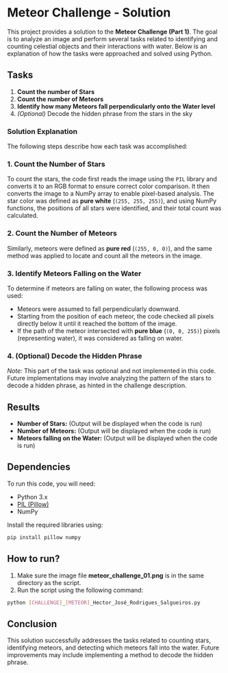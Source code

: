 # Meteor Challenge - Solution

This project provides a solution to the **Meteor Challenge (Part 1)**. The goal is to analyze an image and perform several tasks related to identifying and counting celestial objects and their interactions with water. Below is an explanation of how the tasks were approached and solved using Python.

## Tasks

1. **Count the number of Stars**
2. **Count the number of Meteors**
3. **Identify how many Meteors fall perpendicularly onto the Water level**
4. *(Optional)* Decode the hidden phrase from the stars in the sky

### Solution Explanation

The following steps describe how each task was accomplished:

### 1. Count the Number of Stars

To count the stars, the code first reads the image using the `PIL` library and converts it to an RGB format to ensure correct color comparison. It then converts the image to a NumPy array to enable pixel-based analysis. The star color was defined as **pure white** (`(255, 255, 255)`), and using NumPy functions, the positions of all stars were identified, and their total count was calculated.

### 2. Count the Number of Meteors

Similarly, meteors were defined as **pure red** (`(255, 0, 0)`), and the same method was applied to locate and count all the meteors in the image.

### 3. Identify Meteors Falling on the Water

To determine if meteors are falling on water, the following process was used:
- Meteors were assumed to fall perpendicularly downward.
- Starting from the position of each meteor, the code checked all pixels directly below it until it reached the bottom of the image.
- If the path of the meteor intersected with **pure blue** (`(0, 0, 255)`) pixels (representing water), it was considered as falling on water.

### 4. (Optional) Decode the Hidden Phrase

*Note:* This part of the task was optional and not implemented in this code. Future implementations may involve analyzing the pattern of the stars to decode a hidden phrase, as hinted in the challenge description.

## Results

- **Number of Stars:** (Output will be displayed when the code is run)
- **Number of Meteors:** (Output will be displayed when the code is run)
- **Meteors falling on the Water:** (Output will be displayed when the code is run)

## Dependencies

To run this code, you will need:
- Python 3.x
- [PIL (Pillow)](https://pillow.readthedocs.io/en/stable/)
- NumPy

Install the required libraries using:

```bash
pip install pillow numpy
```

## How to run?

1. Make sure the image file **meteor_challenge_01.png** is in the same directory as the script.
2. Run the script using the following command:

```bash
python [CHALLENGE]_[METEOR]_Hector_José_Rodrigues_Salgueiros.py
```

## Conclusion

This solution successfully addresses the tasks related to counting stars, identifying meteors, and detecting which meteors fall into the water. Future improvements may include implementing a method to decode the hidden phrase.